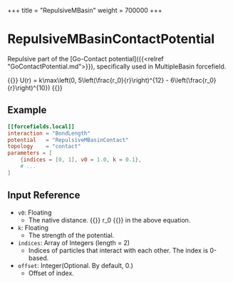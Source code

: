 +++
title = "RepulsiveMBasin"
weight = 700000
+++

# RepulsiveMBasinContactPotential

Repulsive part of the [Go-Contact potential]({{<relref "GoContactPotential.md">}}), specifically used in MultipleBasin forcefield.

{{<katex display>}}
U(r) = k\max\left(0, 5\left(\frac{r_0}{r}\right)^{12} - 6\left(\frac{r_0}{r}\right)^{10})
{{</katex>}}

## Example

```toml
[[forcefields.local]]
interaction = "BondLength"
potential   = "RepulsiveMBasinContact"
topology    = "contact"
parameters = [
    {indices = [0, 1], v0 = 1.0, k = 0.1},
    # ...
]
```

## Input Reference

- `v0`: Floating
  - The native distance. {{<katex>}} r_0 {{</katex>}} in the above equation.
- `k`: Floating
  - The strength of the potential.
- `indices`: Array of Integers (length = 2)
  - Indices of particles that interact with each other. The index is 0-based.
- `offset`: Integer(Optional. By default, 0.)
  - Offset of index.
